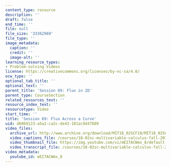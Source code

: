 ```yaml
---
content_type: resource
description: ''
draft: false
end_time: ''
file: null
file_size: '33362969'
file_type: ''
image_metadata:
  caption: ''
  credit: ''
  image-alt: ''
learning_resource_types:
- Problem-solving Videos
license: https://creativecommons.org/licenses/by-nc-sa/4.0/
ocw_type: ''
optional_tab_title: ''
optional_text: ''
parent_title: 'Session 69: Flux in 2D'
parent_type: CourseSection
related_resources_text: ''
resource_index_text: ''
resourcetype: Video
start_time: ''
title: 'Session 69: Flux Across a Curve'
uid: d6069123-a5a2-ca2c-de43-181ac9d47889
video_files:
  archive_url: http://www.archive.org/download/MIT18_02SCF10/MIT18_02SCF10Rec_47_300k.mp4
  video_captions_file: /courses/18-02sc-multivariable-calculus-fall-2010/9cd2e02d55ee576db3c8c65317b478c3_mEI7ACWmx_8.vtt
  video_thumbnail_file: https://img.youtube.com/vi/mEI7ACWmx_8/default.jpg
  video_transcript_file: /courses/18-02sc-multivariable-calculus-fall-2010/046b49cfab9fdecd6604e7db4b183759_mEI7ACWmx_8.pdf
video_metadata:
  youtube_id: mEI7ACWmx_8
---
```

